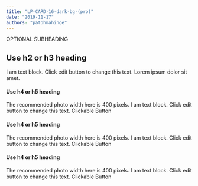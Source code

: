```yaml
---
title: "LP-CARD-16-dark-bg-(pro)"
date: "2019-11-17"
authors: "patohmahinge"
---
```


OPTIONAL SUBHEADING

## Use h2 or h3 heading

I am text block. Click edit button to change this text. Lorem ipsum dolor sit amet.

#### Use h4 or h5 heading

The recommended photo width here is 400 pixels. I am text block. Click edit button to change this text. Clickable Button

#### Use h4 or h5 heading

The recommended photo width here is 400 pixels. I am text block. Click edit button to change this text. Clickable Button

#### Use h4 or h5 heading

The recommended photo width here is 400 pixels. I am text block. Click edit button to change this text. Clickable Button
